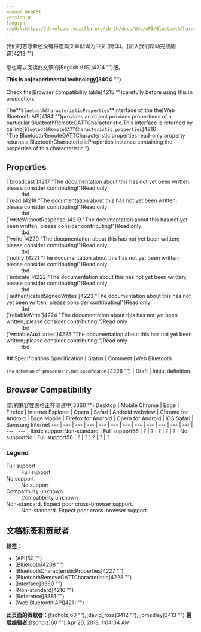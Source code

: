 ```yaml
---
manual:WebAPI
version:0
lang:zh
rawUrl:https://developer.mozilla.org/zh-CN/docs/Web/API/BluetoothCharacteristicProperties#Browser_compatibility
---
```




<bdi>我们的志愿者还没有将这篇文章翻译为<bdi>中文 (简体)</bdi>。[加入我们帮助完成翻译]4213 "")<br></br>您也可以阅读此文章的[English (US)]4214 "")版。</bdi>






**This is an[experimental technology]3404 "")**<br></br>Check the[Browser compatibility table]4215 "")carefully before using this in production.




The**`BluetoothCharacteristicProperties`**interface of the the[Web Bluetooth API]4184 "")provides an object provides propertieds of a particular BluetoothRemoteGATTCharacteristic.This interface is returned by calling[`BluetoothRemoteGATTCharacteristic.properties`]4216 "The BluetoothRemoteGATTCharacteristic.properties read-only property returns a BluetoothCharacteristicProperties instance containing the properties of this characteristic.").


## Properties<a name="Properties"></a>
<dl><dt id=''>[`broadcast`]4217 "The documentation about this has not yet been written; please consider contributing!")Read only</dt><dd>tbd</dd><dt id=''>[`read`]4218 "The documentation about this has not yet been written; please consider contributing!")Read only</dt><dd>tbd</dd><dt id=''>[`writeWithoutResponse`]4219 "The documentation about this has not yet been written; please consider contributing!")Read only</dt><dd>tbd</dd><dt id=''>[`write`]4220 "The documentation about this has not yet been written; please consider contributing!")Read only</dt><dd>tbd</dd><dt id=''>[`notify`]4221 "The documentation about this has not yet been written; please consider contributing!")Read only</dt><dd>tbd</dd><dt id=''>[`indicate`]4222 "The documentation about this has not yet been written; please consider contributing!")Read only</dt><dd>tbd</dd><dt id=''>[`authenticatedSignedWrites`]4223 "The documentation about this has not yet been written; please consider contributing!")Read only</dt><dd>tbd</dd><dt id=''>[`reliableWrite`]4224 "The documentation about this has not yet been written; please consider contributing!")Read only</dt><dd>tbd</dd><dt id=''>[`writableAuxiliaries`]4225 "The documentation about this has not yet been written; please consider contributing!")Read only</dt><dd>tbd</dd></dl>
## Specifications<a name="Specifications"></a>
Specification | Status | Comment 
[Web Bluetooth<br></br><small>The definition of &#39;properties&#39; in that specification.</small>]4226 "") | Draft | Initial definition. 


## Browser Compatibility<a name="Browser_Compatibility"></a>
[新的兼容性表格正在测试中<i></i>]3360 "")
<abbr>Desktop<i></i></abbr> | <abbr>Mobile<i></i></abbr> 
<abbr>Chrome<i></i></abbr> | <abbr>Edge<i></i></abbr> | <abbr>Firefox<i></i></abbr> | <abbr>Internet Explorer<i></i></abbr> | <abbr>Opera<i></i></abbr> | <abbr>Safari<i></i></abbr> | <abbr>Android webview<i></i></abbr> | <abbr>Chrome for Android<i></i></abbr> | <abbr>Edge Mobile<i></i></abbr> | <abbr>Firefox for Android<i></i></abbr> | <abbr>Opera for Android<i></i></abbr> | <abbr>iOS Safari<i></i></abbr> | <abbr>Samsung Internet<i></i></abbr> 
 ---  |  ---  |  ---  |  ---  |  ---  |  ---  |  ---  |  ---  |  ---  |  ---  |  ---  |  ---  |  ---  |  ---  | 
Basic support<abbr>Non-standard<i></i></abbr> | <abbr>Full support</abbr>56 | <abbr>?</abbr> | <abbr>?</abbr> | <abbr>?</abbr> | <abbr>?</abbr> | <abbr>?</abbr> | <abbr>No support</abbr>No | <abbr>Full support</abbr>56 | <abbr>?</abbr> | <abbr>?</abbr> | <abbr>?</abbr> | <abbr>?</abbr> | <abbr>?</abbr> 


### Legend<a name="Legend"></a>
<dl><dt id=''><abbr>Full support</abbr></dt><dd>Full support</dd><dt id=''><abbr>No support</abbr></dt><dd>No support</dd><dt id=''><abbr>Compatibility unknown</abbr></dt><dd>Compatibility unknown</dd><dt id=''><abbr>Non-standard. Expect poor cross-browser support.<i></i></abbr></dt><dd>Non-standard. Expect poor cross-browser support.</dd></dl>




## 文档标签和贡献者
**标签：**
* [API]50 "")
* [Bluetooth]4208 "")
* [BluetoothCharacteristicProperties]4227 "")
* [BluetoothRemoveGATTCharacteristic]4228 "")
* [Interface]3380 "")
* [Non-standard]4210 "")
* [Reference]3381 "")
* [Web Bluetooth API]4211 "")

**此页面的贡献者：**[fscholz]60 ""),[david_ross]3412 ""),[jpmedley]3413 "")
**最后编辑者:**[fscholz]60 ""),<time>Apr 20, 2018, 1:04:34 AM</time>



